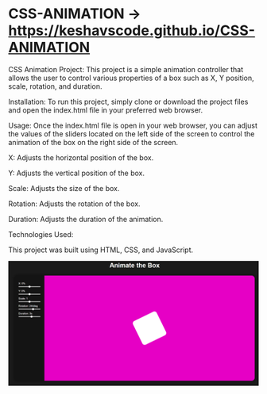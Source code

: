 # CSS-ANIMATION -> https://keshavscode.github.io/CSS-ANIMATION
CSS Animation Project:
                      This project is a simple animation controller that allows the user to control various properties of a box such as X, Y position, scale, rotation,                         and duration.

Installation:
             To run this project, simply clone or download the project files and open the index.html file in your preferred web browser.

Usage:
      Once the index.html file is open in your web browser, you can adjust the values of the sliders located on the left side of the screen to control the                     animation of the box on the right side of the screen.
              

X: Adjusts the horizontal position of the box.

Y: Adjusts the vertical position of the box.

Scale: Adjusts the size of the box.

Rotation: Adjusts the rotation of the box.

Duration: Adjusts the duration of the animation.

Technologies Used:

This project was built using HTML, CSS, and JavaScript.

![Alt text](https://github.com/KESHAVsCODE/CSS-ANIMATION/blob/main/97460bc5d83d4b98bdd6b69801ac3c93.png)
